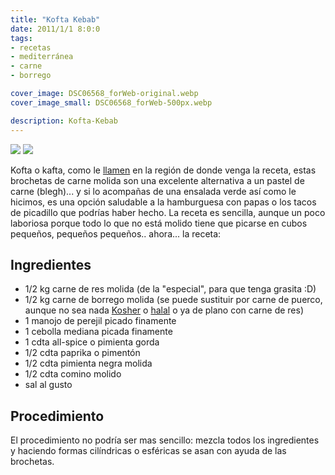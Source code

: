 ```yaml
---
title: "Kofta Kebab"
date: 2011/1/1 8:0:0
tags:
- recetas
- mediterránea
- carne
- borrego

cover_image: DSC06568_forWeb-original.webp
cover_image_small: DSC06568_forWeb-500px.webp

description: Kofta-Kebab
---
```



[![](DSC06568_forWeb-800px.webp)](DSC06568_forWeb-original.webp)
[![](DSC06567_forWeb-800px.webp)](DSC06567_forWeb-original.webp)

Kofta o kafta, como le <a href="https://en.wikipedia.org/wiki/Kafta#Name">llamen</a> en la región de donde venga la receta, estas brochetas de carne molida son una excelente alternativa a un pastel de carne (blegh)... y si lo acompañas de una ensalada verde así como le hicimos, es una opción saludable a la hamburguesa con papas o los tacos de picadillo que podrías haber hecho. La receta es sencilla, aunque un poco laboriosa porque todo lo que no está molido tiene que picarse en cubos pequeños, pequeños pequeños.. ahora... la receta:



## Ingredientes

* 1/2 kg carne de res molida (de la "especial", para que tenga grasita :D)
* 1/2 kg carne de borrego molida (se puede sustituir por carne de puerco, aunque no sea nada <a href="https://en.wikipedia.org/wiki/Kosher">Kosher</a> o <a href="https://en.wikipedia.org/wiki/Halal">halal</a> o ya de plano con carne de res)
* 1 manojo de perejil picado finamente
* 1 cebolla mediana picada finamente
* 1 cdta all-spice o pimienta gorda
* 1/2 cdta paprika o pimentón
* 1/2 cdta pimienta negra molida
* 1/2 cdta comino molido
* sal al gusto

## Procedimiento

El procedimiento no podría ser mas sencillo: mezcla todos los ingredientes y haciendo formas cilíndricas o esféricas se asan con ayuda de las brochetas.

